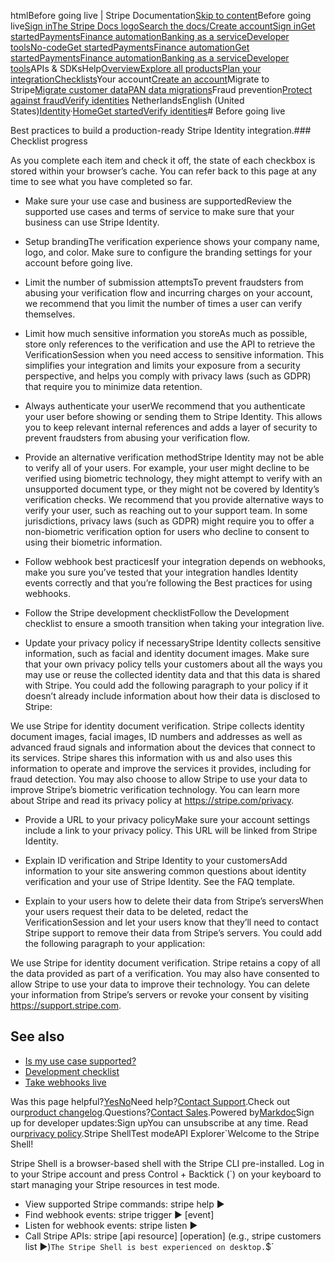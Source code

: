 htmlBefore going live | Stripe Documentation[Skip to content](#main-content)Before going live[Sign in](https://dashboard.stripe.com/login?redirect=https%3A%2F%2Fdocs.stripe.com%2Fidentity%2Fbefore-going-live)[The Stripe Docs logo](/)[Search the docs/](#)[Create account](https://dashboard.stripe.com/register)[Sign in](https://dashboard.stripe.com/login?redirect=https%3A%2F%2Fdocs.stripe.com%2Fidentity%2Fbefore-going-live)[Get started](/get-started)[Payments](/payments)[Finance automation](/finance-automation)[Banking as a service](/financial-services)[Developer tools](/development)[No-code](/no-code)[Get started](/get-started)[Payments](/payments)[Finance automation](/finance-automation)[](#)[Get started](/get-started)[Payments](/payments)[Finance automation](/finance-automation)[Banking as a service](/financial-services)[Developer tools](/development)[](#)APIs & SDKsHelp[Overview](/docs/get-started)[Explore all products](/docs/products)[Plan your integration](#)[Checklists](#)Your account[Create an account](#)Migrate to Stripe[Migrate customer data](/docs/get-started/data-migrations)[PAN data migrations](#)Fraud prevention[Protect against fraud](#)[Verify identities](#)
NetherlandsEnglish (United States)[](#)[](#)[Identity](/identity)·[Home](/docs)[Get started](/docs/get-started)[Verify identities](/docs/identity)# Before going live

Best practices to build a production-ready Stripe Identity integration.### Checklist progress

As you complete each item and check it off, the state of each checkbox is stored within your browser’s cache. You can refer back to this page at any time to see what you have completed so far.

- Make sure your use case and business are supportedReview the supported use cases and terms of service to make sure that your business can use Stripe Identity.


- Setup brandingThe verification experience shows your company name, logo, and color. Make sure to configure the branding settings for your account before going live.


- Limit the number of submission attemptsTo prevent fraudsters from abusing your verification flow and incurring charges on your account, we recommend that you limit the number of times a user can verify themselves.


- Limit how much sensitive information you storeAs much as possible, store only references to the verification and use the API to retrieve the VerificationSession when you need access to sensitive information. This simplifies your integration and limits your exposure from a security perspective, and helps you comply with privacy laws (such as GDPR) that require you to minimize data retention.


- Always authenticate your userWe recommend that you authenticate your user before showing or sending them to Stripe Identity. This allows you to keep relevant internal references and adds a layer of security to prevent fraudsters from abusing your verification flow.


- Provide an alternative verification methodStripe Identity may not be able to verify all of your users. For example, your user might decline to be verified using biometric technology, they might attempt to verify with an unsupported document type, or they might not be covered by Identity’s verification checks. We recommend that you provide alternative ways to verify your user, such as reaching out to your support team. In some jurisdictions, privacy laws (such as GDPR) might require you to offer a non-biometric verification option for users who decline to consent to using their biometric information.


- Follow webhook best practicesIf your integration depends on webhooks, make you sure you’ve tested that your integration handles Identity events correctly and that you’re following the Best practices for using webhooks.


- Follow the Stripe development checklistFollow the Development checklist to ensure a smooth transition when taking your integration live.


- Update your privacy policy if necessaryStripe Identity collects sensitive information, such as facial and identity document images. Make sure that your own privacy policy tells your customers about all the ways you may use or reuse the collected identity data and that this data is shared with Stripe. You could add the following paragraph to your policy if it doesn’t already include information about how their data is disclosed to Stripe:

We use Stripe for identity document verification. Stripe collects identity document images, facial images, ID numbers and addresses as well as advanced fraud signals and information about the devices that connect to its services. Stripe shares this information with us and also uses this information to operate and improve the services it provides, including for fraud detection. You may also choose to allow Stripe to use your data to improve Stripe’s biometric verification technology. You can learn more about Stripe and read its privacy policy at https://stripe.com/privacy.


- Provide a URL to your privacy policyMake sure your account settings include a link to your privacy policy. This URL will be linked from Stripe Identity.


- Explain ID verification and Stripe Identity to your customersAdd information to your site answering common questions about identity verification and your use of Stripe Identity. See the FAQ template.


- Explain to your users how to delete their data from Stripe’s serversWhen your users request their data to be deleted, redact the VerificationSession and let your users know that they’ll need to contact Stripe support to remove their data from Stripe’s servers. You could add the following paragraph to your application:

We use Stripe for identity document verification. Stripe retains a copy of all the data provided as part of a verification. You may also have consented to allow Stripe to use your data to improve their technology. You can delete your information from Stripe’s servers or revoke your consent by visiting https://support.stripe.com.



## See also

- [Is my use case supported?](/identity/use-cases)
- [Development checklist](/get-started/checklist/go-live)
- [Take webhooks live](/webhooks#register-webhook)

Was this page helpful?[Yes](#)[No](#)Need help?[Contact Support](https://support.stripe.com/).Check out our[product changelog](https://stripe.com/blog/changelog).Questions?[Contact Sales](https://stripe.com/contact/sales).Powered by[Markdoc](https://markdoc.dev)Sign up for developer updates:Sign upYou can unsubscribe at any time. Read our[privacy policy](https://stripe.com/privacy).Stripe ShellTest modeAPI Explorer[](https://stripe.com/docs/stripe-cli#install)`Welcome to the Stripe Shell!

Stripe Shell is a browser-based shell with the Stripe CLI pre-installed. Log in to your
Stripe account and press Control + Backtick (`) on your keyboard to start managing your Stripe
resources in test mode.

- View supported Stripe commands: stripe help ▶️
- Find webhook events: stripe trigger ▶️ [event]
- Listen for webhook events: stripe listen ▶
- Call Stripe APIs: stripe [api resource] [operation] (e.g., stripe customers list ▶️)`The Stripe Shell is best experienced on desktop.`$`